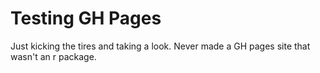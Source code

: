 # Testing GH Pages

Just kicking the tires and taking a look.
Never made a GH pages site that wasn't 
an r package.
